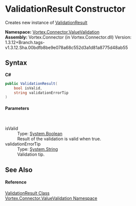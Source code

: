 # ValidationResult Constructor 
 

Creates new instance of <a href="T_Vortex_Connector_ValueValidation_ValidationResult.md">ValidationResult</a>

**Namespace:**&nbsp;<a href="N_Vortex_Connector_ValueValidation.md">Vortex.Connector.ValueValidation</a><br />**Assembly:**&nbsp;Vortex.Connector (in Vortex.Connector.dll) Version: 1.3.12+Branch.tags-v1.3.12.Sha.00bdfb8be9e078a68c552d3a1d81a8775d48ab55

## Syntax

**C#**<br />
``` C#
public ValidationResult(
	bool isValid,
	string validationErrorTip
)
```


#### Parameters
&nbsp;<dl><dt>isValid</dt><dd>Type: <a href="https://docs.microsoft.com/dotnet/api/system.boolean" target="_blank">System.Boolean</a><br />Result of the validation is valid when true.</dd><dt>validationErrorTip</dt><dd>Type: <a href="https://docs.microsoft.com/dotnet/api/system.string" target="_blank">System.String</a><br />Validation tip.</dd></dl>

## See Also


#### Reference
<a href="T_Vortex_Connector_ValueValidation_ValidationResult.md">ValidationResult Class</a><br /><a href="N_Vortex_Connector_ValueValidation.md">Vortex.Connector.ValueValidation Namespace</a><br />